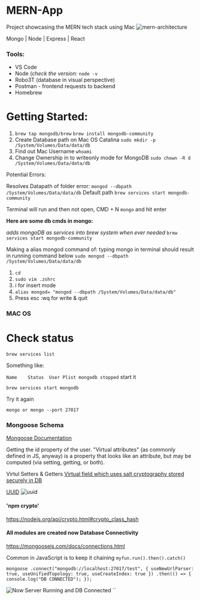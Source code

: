 
# MERN-App
Project showcasing the MERN tech stack using Mac 
![mern-architecture](https://user-images.githubusercontent.com/8579501/70398555-6ca69980-1a68-11ea-91fb-71fc7aa16486.png)

Mongo | Node | Express | React

### Tools:

* VS Code 
* Node (_check the version:_ `node -v`
* Robo3T (database in visual perspective)
* Postman - frontend requests to backend
* Homebrew

# Getting Started: 
1. `brew tap mongodb/brew`
`brew install mongodb-community`
2. Create Database path on Mac OS Catalina
`sudo mkdir -p /System/Volumes/Data/data/db`
3. Find out Mac Username
`whoami`
4. Change Ownership in to writeonly mode for MongoDB 
`sudo chown -R d /System/Volumes/Data/data/db `

Potential Errors:

Resolves Datapath of folder error:
`mongod --dbpath /System/Volumes/Data/data/db` 
Default path 
`brew services start mongodb-community`

Terminal will run and then not open, CMD + N 
`mongo` and hit enter

**Here are some db cmds in mongo:**

_adds mongoDB as services into brew system when ever needed_
`brew services start mongodb-community` 

Making a alias mongod command of:
typing mongo in terminal should result in running command below
`sudo mongod --dbpath /System/Volumes/Data/data/db`

1. `cd`
2. `sudo vim .zshrc`
3. i for insert mode 
4. `alias mongod= "mongod --dbpath /System/Volumes/Data/data/db"`
5. Press esc :wq for write & quit

### MAC OS

# Check status

`brew services list`

Something like:

`Name    Status  User Plist
mongodb stopped`
start it

`brew services start mongodb`

Try it again

`mongo or mongo --port 27017`


### Mongoose Schema
<a href="https://mongoosejs.com/docs/guide.html">Mongoose Documentation</a>

Getting the id property of the user. "Virtual attributes" (as commonly defined in JS, anyway) is a property that looks like an attribute, but may be computed (via setting, getting, or both).

Virtul Setters & Getters
<a href="https://mongoosejs.com/docs/api.html#schema_Schema-virtual">Virtual field which uses salt cryptography stored securely in DB</a>

<a href="">UUID</a>
![uuid](https://cdn.journaldev.com/wp-content/uploads/2017/11/java-uuid.png.webp)

#### 'npm crypto' 
https://nodejs.org/api/crypto.html#crypto_class_hash

#### All modules are created now Database Connectivity
https://mongoosejs.com/docs/connections.html

Common in JavaScript is to keep it chaining
`myfun.run().then().catch()`

`mongoose
  .connect("mongodb://localhost:27017/test", {
    useNewUrlParser: true,
    useUnifiedTopology: true,
    useCreateIndex: true
  })
  .then(() => {
    console.log("DB CONNECTED");
  });`
  
  ![Now Server Running and DB Connected](https://user-images.githubusercontent.com/68991867/103299419-69c07300-49f4-11eb-9962-c6b24fecae0e.png)
``
  
  
  
  






